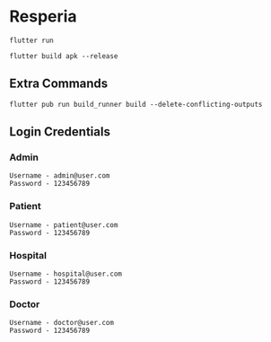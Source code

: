 # Resperia

```
flutter run
```
```
flutter build apk --release
```
## Extra Commands
```
flutter pub run build_runner build --delete-conflicting-outputs
```

## Login Credentials

### Admin
```
Username - admin@user.com
Password - 123456789
```
### Patient
```
Username - patient@user.com
Password - 123456789
```
### Hospital
```
Username - hospital@user.com
Password - 123456789
```
### Doctor
```
Username - doctor@user.com
Password - 123456789
```